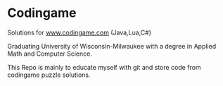 # Codingame
Solutions for www.codingame.com (Java,Lua,C#)

Graduating University of Wisconsin-Milwaukee with a degree in Applied Math and Computer Science.  

This Repo is mainly to educate myself with git and store code from codingame puzzle solutions.
